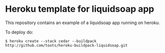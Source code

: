 Heroku template for liquidsoap app
==================================

This repository contains an example of a liquidsoap app running on heroku.

To deploy do:

    $ heroku create --stack cedar --buildpack http://github.com/toots/heroku-buildpack-liquidsoap.git
